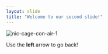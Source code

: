 ```yaml
---
layout: slide
title: "Welcome to our second slide!"
---
```


![nic-cage-con-air-1](https://user-images.githubusercontent.com/6207631/119213868-98acb380-ba7f-11eb-9327-e5c8454ee9e7.jpeg)

Use the **left** arrow to go back!
